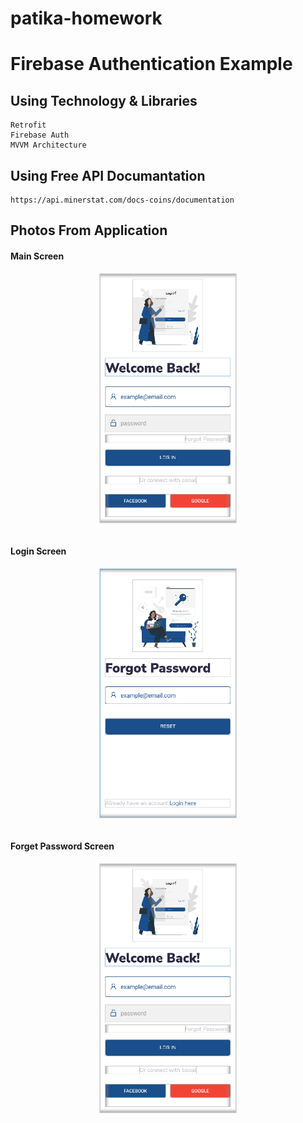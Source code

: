 # patika-homework

# Firebase Authentication Example

## Using Technology & Libraries

```
Retrofit
Firebase Auth
MVVM Architecture
```

## Using Free API Documantation

```
https://api.minerstat.com/docs-coins/documentation
```


## Photos From Application

#### Main Screen

<img align="center" src="https://github.com/hkkcngz/patika-homework/raw/master/ss/ss1.PNG" style="width:220px;height:400px;display: block; margin-left:auto; margin-right: auto;"> <br/>

#### Login Screen

<img src="https://github.com/hkkcngz/patika-homework/raw/master/ss/ss2.PNG" style="width:220px;height:400px;display: block; margin-left: auto; margin-right: auto;"/> <br/>

#### Forget Password Screen

<img src="https://github.com/hkkcngz/patika-homework/raw/master/ss/ss1.PNG" style="width:220px;height:400px;display: block; margin-left: auto; margin-right: auto;"/> <br/>

